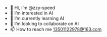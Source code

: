 - 👋 Hi, I’m @zzy-speed
- 👀 I’m interested in AI
- 🌱 I’m currently learning AI
- 💞️ I’m looking to collaborate on AI
- 📫 How to reach me 13501122978@163.com

<!---
zzy-speed/zzy-speed is a ✨ special ✨ repository because its `README.md` (this file) appears on your GitHub profile.
You can click the Preview link to take a look at your changes.
--->
